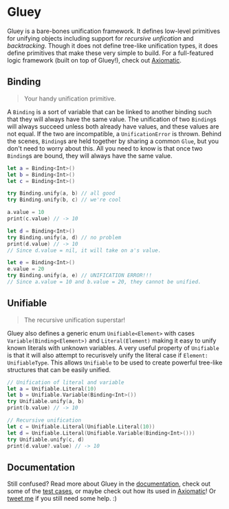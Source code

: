 # Gluey

Gluey is a bare-bones unification framework. It defines low-level primitives for unifying objects including support for *recursive unfication* and *backtracking*. Though it does not define tree-like unification types, it does define primitives that make these very simple to build. For a full-featured logic framework (built on top of Gluey!), check out [Axiomatic](https://github.com/JadenGeller/Axiomatic).

## Binding

> Your handy unification primitive.

A `Binding` is a sort of variable that can be linked to another binding such that they will always have the same value. The unification of two `Binding`s will always succeed unless both already have values, and these values are not equal. If the two are incompatible, a `UnificationError` is thrown. Behind the scenes, `Binding`s are held together by sharing a common `Glue`, but you don't need to worry about this. All you need to know is that once two `Binding`s are bound, they will always have the same value.

```swift
let a = Binding<Int>()
let b = Binding<Int>()
let c = Binding<Int>()

try Binding.unify(a, b) // all good
try Binding.unify(b, c) // we're cool

a.value = 10
print(c.value) // -> 10

let d = Binding<Int>()
try Binding.unify(a, d) // no problem
print(d.value) // -> 10
// Since d.value = nil, it will take on a's value.

let e = Binding<Int>()
e.value = 20
try Binding.unify(a, e) // UNIFICATION ERROR!!!
// Since a.value = 10 and b.value = 20, they cannot be unified.
```

## Unifiable

> The recursive unification superstar!

Gluey also defines a generic enum `Unifiable<Element>` with cases `Variable(Binding<Element>)` and `Literal(Element)` making it easy to unify known literals with unknown variables. A very useful property of `Unifiable` is that it will also attempt to recurisvely unify the literal case if `Element: UnifiableType`. This allows `Unifiable` to be used to create powerful tree-like structures that can be easily unified.

```swift
// Unification of literal and variable
let a = Unifiable.Literal(10)
let b = Unifiable.Variable(Binding<Int>())
try Unifiable.unify(a, b)
print(b.value) // -> 10

// Recursive unification
let c = Unifiable.Literal(Unifiable.Literal(10))
let d = Unifiable.Literal(Unifiable.Variable(Binding<Int>()))
try Unifiable.unify(c, d)
print(d.value?.value) // -> 10
```

## Documentation

Still confused? Read more about Gluey in the [documentation](http://jadengeller.github.io/Gluey/docs/index.html), check out some of the [test cases](https://github.com/JadenGeller/Gluey/blob/master/Gluey/GlueyTests/GlueyTests.swift), or maybe check out how its used in [Axiomatic](https://github.com/JadenGeller/Axiomatic)! Or [tweet me](https://twitter.com/jadengeller) if you still need some help. :)
